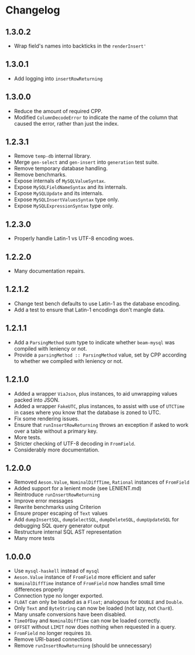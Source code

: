 # Changelog

## 1.3.0.2

* Wrap field's names into backticks in the `renderInsert'`

## 1.3.0.1

* Add logging into `insertRowReturning`

## 1.3.0.0

* Reduce the amount of required CPP.
* Modified `ColumnDecodeError` to indicate the name of the column that caused
  the error, rather than just the index.

## 1.2.3.1

* Remove `temp-db` internal library.
* Merge `gen-select` and `gen-insert` into `generation` test suite.
* Remove temporary database handling.
* Remove benchmarks.
* Expose internals of `MySQLValueSyntax`.
* Expose `MySQLFieldNameSyntax` and its internals.
* Expose `MySQLUpdate` and its internals.
* Expose `MySQLInsertValuesSyntax` type only.
* Expose `MySQLExpressionSyntax` type only.

## 1.2.3.0

* Properly handle Latin-1 vs UTF-8 encoding woes.

## 1.2.2.0

* Many documentation repairs.

## 1.2.1.2

* Change test bench defaults to use Latin-1 as the database encoding.
* Add a test to ensure that Latin-1 encodings don't mangle data.

## 1.2.1.1

* Add a `ParsingMethod` sum type to indicate whether `beam-mysql` was compiled
  with leniency or not.
* Provide a `parsingMethod :: ParsingMethod` value, set by CPP according to
  whether we compiled with leniency or not.

## 1.2.1.0

* Added a wrapper `ViaJson`, plus instances, to aid unwrapping values packed
  into JSON.
* Added a wrapper `FakeUTC`, plus instances, to assist with use of `UTCTime` in
  cases where you know that the database is zoned to UTC.
* Fix some rendering issues.
* Ensure that `runInsertRowReturning` throws an exception if asked to work over
  a table without a primary key.
* More tests.
* Stricter checking of UTF-8 decoding in `FromField`.
* Considerably more documentation.


## 1.2.0.0

* Removed `Aeson.Value`, `NominalDiffTime`, `Rational` instances of `FromField`
* Added support for a lenient mode (see LENIENT.md)
* Reintroduce `runInsertRowReturning`
* Improve error messages
* Rewrite benchmarks using Criterion
* Ensure proper escaping of `Text` values
* Add `dumpInsertSQL`, `dumpSelectSQL`, `dumpDeleteSQL`, `dumpUpdateSQL` for
  debugging SQL query generator output
* Restructure internal SQL AST representation
* Many more tests

## 1.0.0.0

* Use `mysql-haskell` instead of `mysql`
* `Aeson.Value` instance of `FromField` more efficient and safer
* `NominalDiffTime` instance of `FromField` now handles small time differences
  properly
* Connection type no longer exported.
* `FLOAT` can only be loaded as a `Float`; analogous for `DOUBLE` and `Double`.
* Only `Text` and `ByteString` can now be loaded (not lazy, not `Char8`).
* Many unsafe conversions have been disabled.
* `TimeOfDay` and `NominalDiffTime` can now be loaded correctly.
* `OFFSET` without `LIMIT` now does nothing when requested in a query.
* `FromField` no longer requires `IO`.
* Remove URI-based connections
* Remove `runInsertRowReturning` (should be unnecessary)
